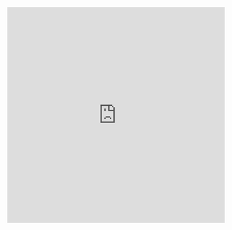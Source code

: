 

<iframe src="https://storymaps.arcgis.com/stories/65f3f3278581403598f329cd0148a4f1?header" width="100%" height="500px" frameborder="0" allowfullscreen allow="geolocation"></iframe>
